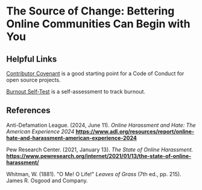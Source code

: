 # The Source of Change: Bettering Online Communities Can Begin with You

## Helpful Links

[Contributor Covenant](https://www.contributor-covenant.org/) is a good starting point for a Code of Conduct for open source projects.

[Burnout Self-Test](https://cdn.ymaws.com/www.palibraries.org/resource/collection/9E7F69CE-5257-4353-B71B-905854B5FA6B/Self-CareBurnoutSelf-Test.pdf) is a self-assessment to track burnout.

## References
Anti-Defamation League. (2024, June 11). _Online Harassment and Hate: The American Experience 2024_ **https://www.adl.org/resources/report/online-hate-and-harassment-american-experience-2024**

Pew Research Center. (2021, January 13). _The State of Online Harassment._ **https://www.pewresearch.org/internet/2021/01/13/the-state-of-online-harassment/**

Whitman, W. (1881). "O Me! O Life!" _Leaves of Grass_ (7th ed., pp. 215). James R. Osgood and Company.
